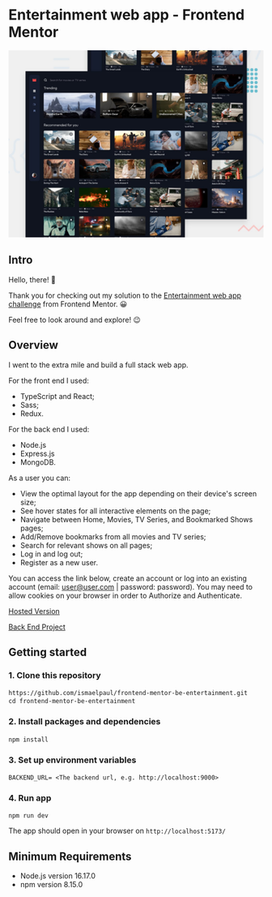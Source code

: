# Entertainment web app - Frontend Mentor

![Design preview for the Entertainment web app coding challenge](./src/assets/preview.jpg)

## Intro

Hello, there! 👋

Thank you for checking out my solution to the [Entertainment web app challenge](https://www.frontendmentor.io/challenges/entertainment-web-app-J-UhgAW1X) from Frontend Mentor. 😀

Feel free to look around and explore! 😉

## Overview

I went to the extra mile and build a full stack web app.

For the front end I used:

- TypeScript and React;
- Sass;
- Redux.

For the back end I used:

- Node.js
- Express.js
- MongoDB.

As a user you can:

- View the optimal layout for the app depending on their device's screen size;
- See hover states for all interactive elements on the page;
- Navigate between Home, Movies, TV Series, and Bookmarked Shows pages;
- Add/Remove bookmarks from all movies and TV series;
- Search for relevant shows on all pages;
- Log in and log out;
- Register as a new user.

You can access the link below, create an account or log into an existing account (email: user@user.com | password: password). You may need to allow cookies on your browser in order to Authorize and Authenticate.

[Hosted Version](https://entertainment-webb.netlify.app/login)

[Back End Project](https://github.com/ismaelpaul/frontend-mentor-be-entertainment)

## Getting started

### 1. Clone this repository

```
https://github.com/ismaelpaul/frontend-mentor-be-entertainment.git
cd frontend-mentor-be-entertainment
```

### 2. Install packages and dependencies

```
npm install
```

### 3. Set up environment variables

```
BACKEND_URL= <The backend url, e.g. http://localhost:9000>
```

### 4. Run app

```
npm run dev
```

The app should open in your browser on `http://localhost:5173/`

## Minimum Requirements

<ul>
    <li>Node.js version 16.17.0</li>
    <li>npm version 8.15.0</li>
</ul>

<br>
